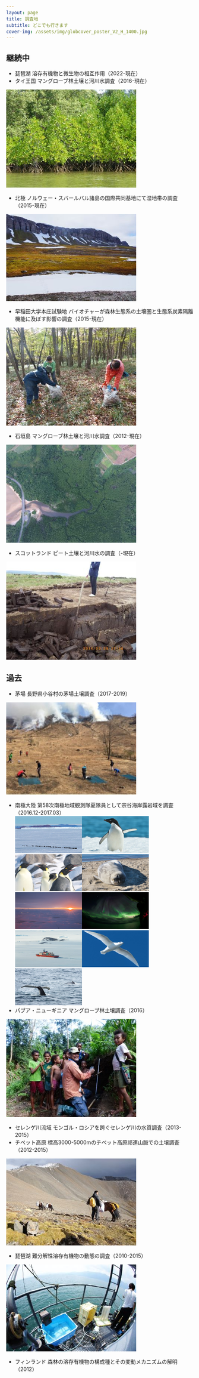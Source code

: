 ```yaml
---
layout: page
title: 調査地
subtitle: どこでも行きます
cover-img: /assets/img/globcover_poster_V2_H_1400.jpg
---
```

## 継続中
* 琵琶湖 溶存有機物と微生物の相互作用（2022-現在）
* タイ王国 マングローブ林土壌と河川水調査（2016-現在）
<img src="/assets/img/L1070440.jpg" alt="image">

* 北極 ノルウェー・スバールバル諸島の国際共同基地にて湿地帯の調査（2015-現在）  
<img src="/assets/img/北極-0936.jpg" alt="image">

* 早稲田大学本庄試験地 バイオチャーが森林生態系の土壌圏と生態系炭素隔離機能に及ぼす影響の調査（2015-現在）  
<img src="/assets/img/L1070015.jpg" alt="image">

* 石垣島 マングローブ林土壌と河川水調査（2012-現在）
<img src="/assets/img/DJI_0025.jpg" alt="image">

* スコットランド ピート土壌と河川水の調査（-現在）
<img src="/assets/img/IMGP0857.jpg" alt="image">

## 過去
* 茅場 長野県小谷村の茅場土壌調査（2017-2019）
<img src="/assets/img/sign039.jpg" alt="image">

* 南極大陸 第58次南極地域観測隊夏隊員として宗谷海岸露岩域を調査  
（2016.12-2017.03）  
<img src="/assets/img/pengin.jpg" alt="image" width="180" height="99"><img src="/assets/img/aderi.jpg" alt="image" width="180" height="99"><img src="/assets/img/enpera.jpg" alt="image" width="180" height="99"><img src="/assets/img/azarashi.jpg" alt="image" width="180" height="99"><img src="/assets/img/hinoiri.jpg" alt="image" width="180" height="99"><img src="/assets/img/orora.jpg" alt="image" width="180" height="99"><img src="/assets/img/fune.jpg" alt="image" width="180" height="99"><img src="/assets/img/yukidori.jpg" alt="image" width="180" height="99"><img src="/assets/img/kujira.jpg" alt="image" width="180" height="99">
* パプア・ニューギニア マングローブ林土壌調査（2016）
<img src="/assets/img/L1080535.jpg" alt="image">

* セレンゲ川流域 モンゴル・ロシアを跨ぐセレンゲ川の水質調査（2013-2015）
* チベット高原 標高3000-5000mのチベット高原祁連山脈での土壌調査（2012-2015）
<img src="/assets/img/DSC02774.jpg" alt="image">

* 琵琶湖 難分解性溶存有機物の動態の調査（2010-2015）
<img src="/assets/img/DSC04416.jpg" alt="image">

* フィンランド 森林の溶存有機物の構成種とその変動メカニズムの解明（2012）

